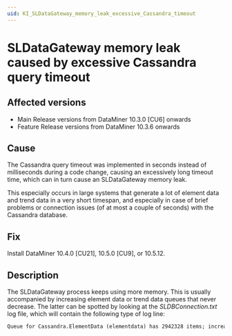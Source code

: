 ```yaml
---
uid: KI_SLDataGateway_memory_leak_excessive_Cassandra_timeout
---
```


# SLDataGateway memory leak caused by excessive Cassandra query timeout

## Affected versions

- Main Release versions from DataMiner 10.3.0 [CU6] onwards
- Feature Release versions from DataMiner 10.3.6 onwards

## Cause

The Cassandra query timeout was implemented in seconds instead of milliseconds during a code change, causing an excessively long timeout time, which can in turn cause an SLDataGateway memory leak.

This especially occurs in large systems that generate a lot of element data and trend data in a very short timespan, and especially in case of brief problems or connection issues (of at most a couple of seconds) with the Cassandra database.

## Fix

Install DataMiner 10.4.0 [CU21], 10.5.0 [CU9], or 10.5.12.<!-- RN 43912 -->

## Description

The SLDataGateway process keeps using more memory. This is usually accompanied by increasing element data or trend data queues that never decrease. The latter can be spotted by looking at the *SLDBConnection.txt* log file, which will contain the following type of log line:

```txt
Queue for Cassandra.ElementData (elementdata) has 2942328 items; increased by 1048 (Write: 558, Delete: 490) and decreased by 0
```
